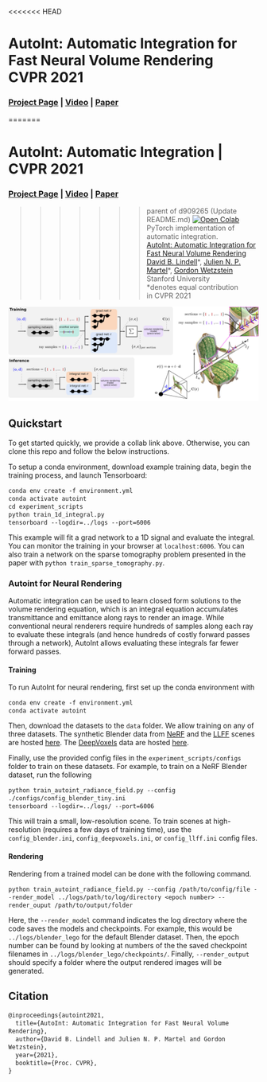 <<<<<<< HEAD
# AutoInt: Automatic Integration for Fast Neural Volume Rendering <br> CVPR 2021
### [Project Page](http://www.computationalimaging.org/publications/automatic-integration/) | [Video](https://www.youtube.com/watch?v=GYxFYbih0PU) | [Paper](https://arxiv.org/abs/2012.01714)
=======
# AutoInt: Automatic Integration | CVPR 2021
### [Project Page](http://www.computationalimaging.org/publications/automatic-integration/) | [Video](https://www.youtube.com/watch?v=GYxFYbih0PU) | [Paper](https://arxiv.org/abs/2003.08934)
>>>>>>> parent of d909265 (Update README.md)
[![Open Colab](https://colab.research.google.com/assets/colab-badge.svg)](https://colab.research.google.com/github/computational-imaging/automatic-integration/blob/master/autoint_example.ipynb)<br>
PyTorch implementation of automatic integration.<br>
[AutoInt: Automatic Integration for Fast Neural Volume Rendering](http://www.computationalimaging.org/publications/automatic-integration/)<br>
 [David B. Lindell](https://davidlindell.com)\*,
 [Julien N. P. Martel](http://web.stanford.edu/~jnmartel/)\*,
 [Gordon Wetzstein](https://computationalimaging.org)<br>
 Stanford University <br>
  \*denotes equal contribution  
in CVPR 2021

<img src='imgs/rendering.jpg'/>

## Quickstart

To get started quickly, we provide a collab link above. Otherwise, you can clone this repo and follow the below instructions. 

To setup a conda environment, download example training data, begin the training process, and launch Tensorboard:
```
conda env create -f environment.yml
conda activate autoint 
cd experiment_scripts
python train_1d_integral.py
tensorboard --logdir=../logs --port=6006
```

This example will fit a grad network to a 1D signal and evaluate the integral. You can monitor the training in your browser at `localhost:6006`. You can also train a network on the sparse tomography problem presented in the paper with `python train_sparse_tomography.py`.  


### Autoint for Neural Rendering

Automatic integration can be used to learn closed form solutions to the volume rendering equation, which is an integral equation accumulates transmittance and emittance along rays to render an image. While conventional neural renderers require hundreds of samples along each ray to evaluate these integrals (and hence hundreds of costly forward passes through a network), AutoInt allows evaluating these integrals far fewer forward passes. 

#### Training

To run AutoInt for neural rendering, first set up the conda environment with  
```
conda env create -f environment.yml
conda activate autoint 
```

Then, download the datasets to the `data` folder. We allow training on any of three datasets. The synthetic Blender data from [NeRF](https://github.com/bmild/nerf) and the [LLFF](https://github.com/Fyusion/LLFF) scenes are hosted [here](https://drive.google.com/drive/folders/128yBriW1IG_3NJ5Rp7APSTZsJqdJdfc1). The [DeepVoxels](https://github.com/vsitzmann/deepvoxels) data are hosted [here](https://drive.google.com/open?id=1lUvJWB6oFtT8EQ_NzBrXnmi25BufxRfl).

Finally, use the provided config files in the `experiment_scripts/configs` folder to train on these datasets. For example, to train on a NeRF Blender dataset, run the following
```
python train_autoint_radiance_field.py --config ./configs/config_blender_tiny.ini
tensorboard --logdir=../logs/ --port=6006
```

This will train a small, low-resolution scene. To train scenes at high-resolution (requires a few days of training time), use the `config_blender.ini`, `config_deepvoxels.ini`, or `config_llff.ini` config files. 

#### Rendering

Rendering from a trained model can be done with the following command.
```
python train_autoint_radiance_field.py --config /path/to/config/file --render_model ../logs/path/to/log/directory <epoch number> --render_ouput /path/to/output/folder
```

Here, the `--render_model` command indicates the log directory where the code saves the models and checkpoints. For example, this would be `../logs/blender_lego` for the default Blender dataset. Then, the epoch number can be found by looking at numbers of the the saved checkpoint filenames in `../logs/blender_lego/checkpoints/`. Finally, `--render_output` should specify a folder where the output rendered images will be generated.

## Citation

```
@inproceedings{autoint2021,
  title={AutoInt: Automatic Integration for Fast Neural Volume Rendering},
  author={David B. Lindell and Julien N. P. Martel and Gordon Wetzstein},
  year={2021},
  booktitle={Proc. CVPR},
}
```
